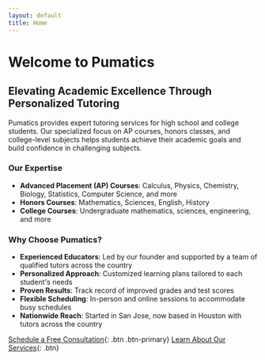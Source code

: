 ```yaml
---
layout: default
title: Home
---
```


# Welcome to Pumatics

## Elevating Academic Excellence Through Personalized Tutoring

Pumatics provides expert tutoring services for high school and college students. Our specialized focus on AP courses, honors classes, and college-level subjects helps students achieve their academic goals and build confidence in challenging subjects.

### Our Expertise

- **Advanced Placement (AP) Courses**: Calculus, Physics, Chemistry, Biology, Statistics, Computer Science, and more
- **Honors Courses**: Mathematics, Sciences, English, History
- **College Courses**: Undergraduate mathematics, sciences, engineering, and more

### Why Choose Pumatics?

- **Experienced Educators**: Led by our founder and supported by a team of qualified tutors across the country
- **Personalized Approach**: Customized learning plans tailored to each student's needs
- **Proven Results**: Track record of improved grades and test scores
- **Flexible Scheduling**: In-person and online sessions to accommodate busy schedules
- **Nationwide Reach**: Started in San Jose, now based in Houston with tutors across the country

[Schedule a Free Consultation](/contact){: .btn .btn-primary}
[Learn About Our Services](/services){: .btn} 